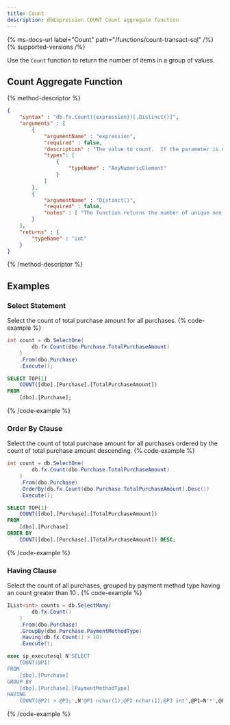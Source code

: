 ```yaml
---
title: Count
description: dbExpression COUNT Count aggregate function
---
```


{% ms-docs-url label="Count" path="/functions/count-transact-sql" /%}
{% supported-versions /%}

Use the `Count` function to return the number of items in a group of values.

## Count Aggregate Function

{% method-descriptor %}
```json
{
    "syntax" : "db.fx.Count({expression})[.Distinct()]",
    "arguments" : [
        {
            "argumentName" : "expression",
            "required" : false,
            "description" : "The value to count.  If the parameter is not provided, a default of `*` will be used. When provided, must be of type `AnyElement`",
            "types": [
                { 
                    "typeName" : "AnyNumericElement"
                }
            ]
        },
        {
            "argumentName" : "Distinct()",
            "required" : false,
            "notes" : [ "The function returns the number of unique non-null values." ]
        }
    ],
    "returns" : {
        "typeName" : "int"
    }
}
```
{% /method-descriptor %}

## Examples
### Select Statement
Select the count of total purchase amount for all purchases.
{% code-example %}
```csharp
int count = db.SelectOne(
        db.fx.Count(dbo.Purchase.TotalPurchaseAmount)
    )
    .From(dbo.Purchase)
    .Execute();
```
```sql
SELECT TOP(1)
	COUNT([dbo].[Purchase].[TotalPurchaseAmount])
FROM
	[dbo].[Purchase];
```
{% /code-example %}

### Order By Clause
Select the count of total purchase amount for all purchases ordered by the count of total purchase amount descending.
{% code-example %}
```csharp
int count = db.SelectOne(
        db.fx.Count(dbo.Purchase.TotalPurchaseAmount)
    )
    .From(dbo.Purchase)
    .OrderBy(db.fx.Count(dbo.Purchase.TotalPurchaseAmount).Desc())
    .Execute();
```
```sql
SELECT TOP(1)
	COUNT([dbo].[Purchase].[TotalPurchaseAmount])
FROM
	[dbo].[Purchase]
ORDER BY
	COUNT([dbo].[Purchase].[TotalPurchaseAmount]) DESC;
```
{% /code-example %}

### Having Clause
Select the count of all purchases, grouped by payment
method type having an count greater than 10 .
{% code-example %}
```csharp
IList<int> counts = db.SelectMany(
        db.fx.Count()
    )
    .From(dbo.Purchase)
    .GroupBy(dbo.Purchase.PaymentMethodType)
    .Having(db.fx.Count() > 10)
    .Execute();
```
```sql
exec sp_executesql N'SELECT
	COUNT(@P1)
FROM
	[dbo].[Purchase]
GROUP BY
	[dbo].[Purchase].[PaymentMethodType]
HAVING
	COUNT(@P2) > @P3;',N'@P1 nchar(1),@P2 nchar(1),@P3 int',@P1=N'*',@P2=N'*',@P3=10
```
{% /code-example %}
